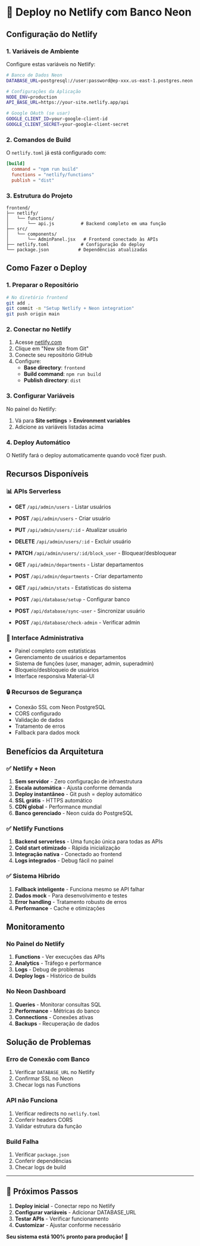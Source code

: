 # 🚀 Deploy no Netlify com Banco Neon

## Configuração do Netlify

### 1. Variáveis de Ambiente

Configure estas variáveis no Netlify:

```bash
# Banco de Dados Neon
DATABASE_URL=postgresql://user:password@ep-xxx.us-east-1.postgres.neon.tech/neondb?sslmode=require

# Configurações da Aplicação
NODE_ENV=production
API_BASE_URL=https://your-site.netlify.app/api

# Google OAuth (se usar)
GOOGLE_CLIENT_ID=your-google-client-id
GOOGLE_CLIENT_SECRET=your-google-client-secret
```

### 2. Comandos de Build

O `netlify.toml` já está configurado com:

```toml
[build]
  command = "npm run build"
  functions = "netlify/functions"
  publish = "dist"
```

### 3. Estrutura do Projeto

```
frontend/
├── netlify/
│   └── functions/
│       └── api.js          # Backend completo em uma função
├── src/
│   └── components/
│       └── AdminPanel.jsx   # Frontend conectado às APIs
├── netlify.toml            # Configuração do deploy
└── package.json           # Dependências atualizadas
```

## Como Fazer o Deploy

### 1. Preparar o Repositório

```bash
# No diretório frontend
git add .
git commit -m "Setup Netlify + Neon integration"
git push origin main
```

### 2. Conectar no Netlify

1. Acesse [netlify.com](https://netlify.com)
2. Clique em "New site from Git"
3. Conecte seu repositório GitHub
4. Configure:
   - **Base directory**: `frontend`
   - **Build command**: `npm run build`
   - **Publish directory**: `dist`

### 3. Configurar Variáveis

No painel do Netlify:
1. Vá para **Site settings** > **Environment variables**
2. Adicione as variáveis listadas acima

### 4. Deploy Automático

O Netlify fará o deploy automaticamente quando você fizer push.

## Recursos Disponíveis

### 📊 APIs Serverless

- **GET** `/api/admin/users` - Listar usuários
- **POST** `/api/admin/users` - Criar usuário
- **PUT** `/api/admin/users/:id` - Atualizar usuário
- **DELETE** `/api/admin/users/:id` - Excluir usuário
- **PATCH** `/api/admin/users/:id/block_user` - Bloquear/desbloquear

- **GET** `/api/admin/departments` - Listar departamentos
- **POST** `/api/admin/departments` - Criar departamento

- **GET** `/api/admin/stats` - Estatísticas do sistema

- **POST** `/api/database/setup` - Configurar banco
- **POST** `/api/database/sync-user` - Sincronizar usuário
- **POST** `/api/database/check-admin` - Verificar admin

### 🎨 Interface Administrativa

- Painel completo com estatísticas
- Gerenciamento de usuários e departamentos
- Sistema de funções (user, manager, admin, superadmin)
- Bloqueio/desbloqueio de usuários
- Interface responsiva Material-UI

### 🔒 Recursos de Segurança

- Conexão SSL com Neon PostgreSQL
- CORS configurado
- Validação de dados
- Tratamento de erros
- Fallback para dados mock

## Benefícios da Arquitetura

### ✅ Netlify + Neon

1. **Sem servidor** - Zero configuração de infraestrutura
2. **Escala automática** - Ajusta conforme demanda
3. **Deploy instantâneo** - Git push = deploy automático
4. **SSL grátis** - HTTPS automático
5. **CDN global** - Performance mundial
6. **Banco gerenciado** - Neon cuida do PostgreSQL

### ✅ Netlify Functions

1. **Backend serverless** - Uma função única para todas as APIs
2. **Cold start otimizado** - Rápida inicialização
3. **Integração nativa** - Conectado ao frontend
4. **Logs integrados** - Debug fácil no painel

### ✅ Sistema Híbrido

1. **Fallback inteligente** - Funciona mesmo se API falhar
2. **Dados mock** - Para desenvolvimento e testes
3. **Error handling** - Tratamento robusto de erros
4. **Performance** - Cache e otimizações

## Monitoramento

### No Painel do Netlify

1. **Functions** - Ver execuções das APIs
2. **Analytics** - Tráfego e performance
3. **Logs** - Debug de problemas
4. **Deploy logs** - Histórico de builds

### No Neon Dashboard

1. **Queries** - Monitorar consultas SQL
2. **Performance** - Métricas do banco
3. **Connections** - Conexões ativas
4. **Backups** - Recuperação de dados

## Solução de Problemas

### Erro de Conexão com Banco

1. Verificar `DATABASE_URL` no Netlify
2. Confirmar SSL no Neon
3. Checar logs nas Functions

### API não Funciona

1. Verificar redirects no `netlify.toml`
2. Conferir headers CORS
3. Validar estrutura da função

### Build Falha

1. Verificar `package.json`
2. Conferir dependências
3. Checar logs de build

---

## 🎯 Próximos Passos

1. **Deploy inicial** - Conectar repo no Netlify
2. **Configurar variáveis** - Adicionar DATABASE_URL
3. **Testar APIs** - Verificar funcionamento
4. **Customizar** - Ajustar conforme necessário

**Seu sistema está 100% pronto para produção!** 🚀

